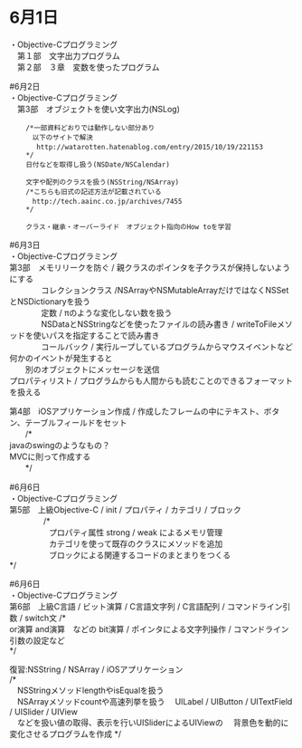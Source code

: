 # 6月1日  
・Objective-Cプログラミング  
　第１部　文字出力プログラム  
　第２部　３章　変数を使ったプログラム  
  

#6月2日  
・Objective-Cプログラミング  
　第3部　オブジェクトを使い文字出力(NSLog)  
  
        /*一部資料どおりでは動作しない部分あり  
        　以下のサイトで解決　
        　 http://watarotten.hatenablog.com/entry/2015/10/19/221153  
        */  
        日付などを取得し扱う(NSDate/NSCalendar)  
          
        文字や配列のクラスを扱う(NSString/NSArray)  
        /*こちらも旧式の記述方法が記載されている  
        　http://tech.aainc.co.jp/archives/7455  
        */  
  
        クラス・継承・オーバーライド　オブジェクト指向のHow toを学習  
  
#6月3日  
・Objective-Cプログラミング  
第3部　メモリリークを防ぐ / 親クラスのポインタを子クラスが保持しないようにする  
　　　　コレクションクラス /NSArrayやNSMutableArrayだけではなくNSSetとNSDictionaryを扱う  
　　　　定数 / πのような変化しない数を扱う  
　　　　NSDataとNSStringなどを使ったファイルの読み書き / writeToFileメソッドを使いパスを指定することで読み書き  
　　　　コールバック / 実行ループしているプログラムからマウスイベントなど何かのイベントが発生すると  
    　　別のオブジェクトにメッセージを送信  
      プロパティリスト / プログラムからも人間からも読むことのできるフォーマットを扱える  
  
第4部　iOSアプリケーション作成 / 作成したフレームの中にテキスト、ボタン、テーブルフィールドをセット  
    　　/*  
        javaのswingのようなもの？  
        MVCに則って作成する  
    　　*/  
  
#6月6日  
・Objective-Cプログラミング  
第5部　上級Objective-C / init / プロパティ / カテゴリ / ブロック  
　　　　 /*  
　　　　　プロパティ属性 strong / weak によるメモリ管理    
　　　　　カテゴリを使って既存のクラスにメソッドを追加  
　　　　　ブロックによる関連するコードのまとまりをつくる  
       */  
  
#6月6日  
・Objective-Cプログラミング  
第6部　上級C言語 / ビット演算 / C言語文字列 / C言語配列 / コマンドライン引数 / switch文
 /*  
  or演算 and演算　などの bit演算 / ポインタによる文字列操作 / コマンドライン引数の設定など  
*/  
  
復習:NSString / NSArray / iOSアプリケーション  
/*  
　NSStringメソッドlengthやisEqualを扱う  
　NSArrayメソッドcountや高速列挙を扱う
　UILabel / UIButton / UITextField / UISlider / UIView  
　などを扱い値の取得、表示を行いUISliderによるUIViewの
　背景色を動的に変化させるプログラムを作成
*/


